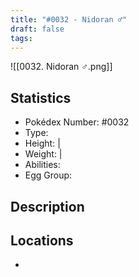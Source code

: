 ```yaml
---
title: "#0032 - Nidoran ♂"
draft: false
tags:
---
```

![[0032. Nidoran ♂.png]]
## Statistics
- Pokédex Number: #0032
- Type: 
- Height:  | 
- Weight:  | 
- Abilities:
- Egg Group:

## Description


## Locations
- 